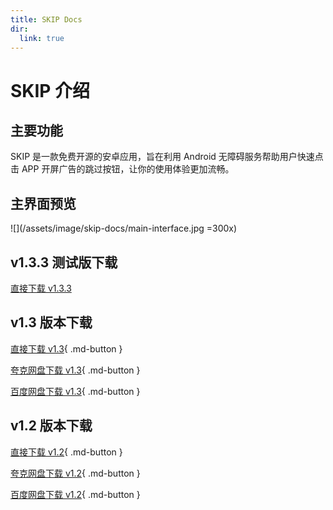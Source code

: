 ```yaml
---
title: SKIP Docs
dir:
  link: true
---
```


# SKIP 介绍

## 主要功能

SKIP 是一款免费开源的安卓应用，旨在利用 Android 无障碍服务帮助用户快速点击 APP 开屏广告的跳过按钮，让你的使用体验更加流畅。

## 主界面预览

![](/assets/image/skip-docs/main-interface.jpg =300x)

## v1.3.3 测试版下载

[直接下载 v1.3.3](/assets/app/SKIP-v1.3.3.apk)

## v1.3 版本下载

[直接下载 v1.3](https://github.com/GuoXiCheng/SKIP/releases/download/v1.3/SKIP-v1.3.apk){ .md-button } 

[夸克网盘下载 v1.3](https://pan.quark.cn/s/a10e75967e49){ .md-button }

[百度网盘下载 v1.3](https://pan.baidu.com/s/1WfclbssbMWAS8noka11DtQ?pwd=o3px){ .md-button } 

## v1.2 版本下载

[直接下载 v1.2](https://github.com/GuoXiCheng/SKIP/releases/download/v1.2/SKIP-v1.2.apk){ .md-button } 

[夸克网盘下载 v1.2](https://pan.quark.cn/s/6be23a41fe33){ .md-button } 

[百度网盘下载 v1.2](https://pan.baidu.com/s/1y9bBGgWjO25lCCK-d3cE6g?pwd=yaiy){ .md-button } 

